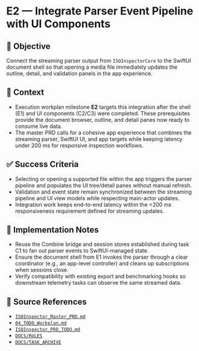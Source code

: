 # E2 — Integrate Parser Event Pipeline with UI Components

## 🎯 Objective
Connect the streaming parser output from `ISOInspectorCore` to the SwiftUI document shell so that opening a media file immediately updates the outline, detail, and validation panels in the app experience.

## 🧩 Context
- Execution workplan milestone **E2** targets this integration after the shell (E1) and UI components (C2/C3) were completed. These prerequisites provide the document browser, outline, and detail panes now ready to consume live data.
- The master PRD calls for a cohesive app experience that combines the streaming parser, SwiftUI UI, and app targets while keeping latency under 200 ms for responsive inspection workflows.

## ✅ Success Criteria
- Selecting or opening a supported file within the app triggers the parser pipeline and populates the UI tree/detail panes without manual refresh.
- Validation and event state remain synchronized between the streaming pipeline and UI view models while respecting main-actor updates.
- Integration work keeps end-to-end latency within the <200 ms responsiveness requirement defined for streaming updates.

## 🔧 Implementation Notes
- Reuse the Combine bridge and session stores established during task C1 to fan out parser events to SwiftUI-managed state.
- Ensure the document shell from E1 invokes the parser through a clear coordinator (e.g., an app-level controller) and cleans up subscriptions when sessions close.
- Verify compatibility with existing export and benchmarking hooks so downstream telemetry tasks can observe the same streamed data.

## 🧠 Source References
- [`ISOInspector_Master_PRD.md`](../AI/ISOViewer/ISOInspector_PRD_Full/ISOInspector_Master_PRD.md)
- [`04_TODO_Workplan.md`](../AI/ISOInspector_Execution_Guide/04_TODO_Workplan.md)
- [`ISOInspector_PRD_TODO.md`](../AI/ISOViewer/ISOInspector_PRD_TODO.md)
- [`DOCS/RULES`](../RULES)
- [`DOCS/TASK_ARCHIVE`](../TASK_ARCHIVE)
